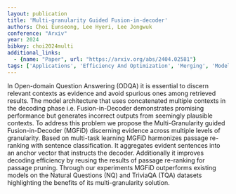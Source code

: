 ```yaml
---
layout: publication
title: 'Multi-granularity Guided Fusion-in-decoder'
authors: Choi Eunseong, Lee Hyeri, Lee Jongwuk
conference: "Arxiv"
year: 2024
bibkey: choi2024multi
additional_links:
  - {name: "Paper", url: "https://arxiv.org/abs/2404.02581"}
tags: ['Applications', 'Efficiency And Optimization', 'Merging', 'Model Architecture', 'Pruning']
---
```

In Open-domain Question Answering (ODQA) it is essential to discern relevant contexts as evidence and avoid spurious ones among retrieved results. The model architecture that uses concatenated multiple contexts in the decoding phase i.e. Fusion-in-Decoder demonstrates promising performance but generates incorrect outputs from seemingly plausible contexts. To address this problem we propose the Multi-Granularity guided Fusion-in-Decoder (MGFiD) discerning evidence across multiple levels of granularity. Based on multi-task learning MGFiD harmonizes passage re-ranking with sentence classification. It aggregates evident sentences into an anchor vector that instructs the decoder. Additionally it improves decoding efficiency by reusing the results of passage re-ranking for passage pruning. Through our experiments MGFiD outperforms existing models on the Natural Questions (NQ) and TriviaQA (TQA) datasets highlighting the benefits of its multi-granularity solution.
